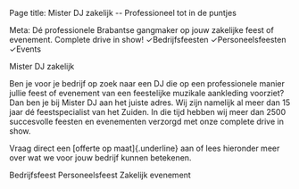 Page title: Mister DJ zakelijk -- Professioneel tot in de puntjes

Meta: Dé professionele Brabantse gangmaker op jouw zakelijke feest of
evenement. Complete drive in show! ✓Bedrijfsfeesten ✓Personeelsfeesten
✓Events

Mister DJ zakelijk

Ben je voor je bedrijf op zoek naar een DJ die op een professionele
manier jullie feest of evenement van een feestelijke muzikale aankleding
voorziet? Dan ben je bij Mister DJ aan het juiste adres. Wij zijn
namelijk al meer dan 15 jaar dé feestspecialist van het Zuiden. In die
tijd hebben wij meer dan 2500 succesvolle feesten en evenementen
verzorgd met onze complete drive in show.

Vraag direct een [offerte op maat]{.underline} aan of lees hieronder
meer over wat we voor jouw bedrijf kunnen betekenen.

Bedrijfsfeest Personeelsfeest Zakelijk evenement
